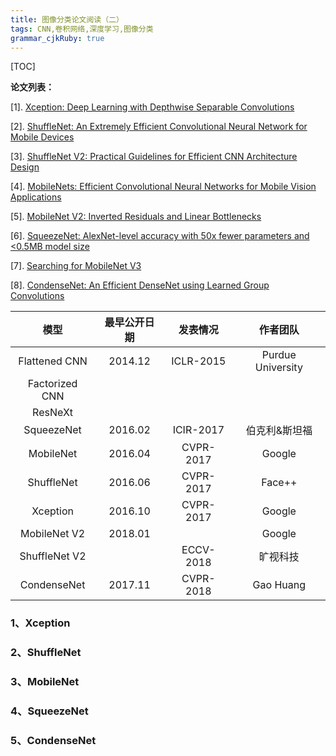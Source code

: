```yaml
---
title: 图像分类论文阅读（二）
tags: CNN,卷积网络,深度学习,图像分类
grammar_cjkRuby: true
---
```


[TOC]

**论文列表：**

[1]. [Xception: Deep Learning with Depthwise Separable Convolutions](https://arxiv.org/abs/1610.02357)

[2]. [ShuffleNet: An Extremely Efficient Convolutional Neural Network for Mobile Devices](https://arxiv.org/pdf/1707.01083.pdf)

[3]. [ShuffleNet V2: Practical Guidelines for Efficient CNN Architecture Design](https://arxiv.org/abs/1807.11164)

[4]. [MobileNets: Efficient Convolutional Neural Networks for Mobile Vision Applications](https://arxiv.org/abs/1704.04861)

[5]. [MobileNet V2: Inverted Residuals and Linear Bottlenecks](https://arxiv.org/abs/1801.04381)

[6]. [SqueezeNet: AlexNet-level accuracy with 50x fewer parameters and <0.5MB model size](https://arxiv.org/abs/1602.07360)

[7]. [Searching for MobileNet V3](https://arxiv.org/abs/1905.02244v2)

[8]. [CondenseNet: An Efficient DenseNet using Learned Group Convolutions](https://arxiv.org/abs/1711.09224)


|  模型   |  最早公开日期   |  发表情况   |  作者团队   |
| :---: | :---: | :---: | :---: |
| Flattened CNN    |  2014.12   |  ICLR-2015   |  Purdue University   |
|  Factorized CNN   |     |     |     |
|  ResNeXt   |     |     |     |
|  SqueezeNet   |  2016.02   |  ICIR-2017   |  伯克利&斯坦福   |
|  MobileNet   |  2016.04   |  CVPR-2017   |  Google   |
|  ShuffleNet   |  2016.06   |  CVPR-2017   |  Face++   |
|  Xception   |  2016.10   |  CVPR-2017   |  Google   |
|  MobileNet V2   |  2018.01   |     |  Google   |
|  ShuffleNet V2   |     |  ECCV-2018   |  旷视科技  |
|  CondenseNet   |  2017.11   |  CVPR-2018   |  Gao Huang  |


### 1、Xception


### 2、ShuffleNet



### 3、MobileNet

### 4、SqueezeNet

### 5、CondenseNet


